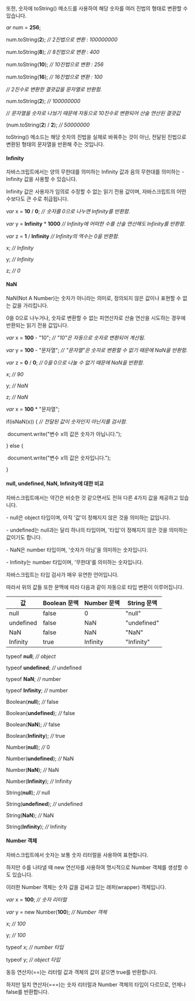 #

또한, 숫자에 toString() 메소드를 사용하여 해당 숫자를 여러 진법의 형태로 변환할 수 있습니다.

*ar* num = **256**;

num.toString(**2**);       *//  2진법으로 변환 : 100000000*

num.toString(**8**);       *//  8진법으로 변환 : 400*

num.toString(**10**);      *// 10진법으로 변환 : 256*

num.toString(**16**);      *// 16진법으로 변환 : 100*

*// 2진수로 변환한 결괏값을 문자열로 반환함.*

num.toString(**2**);       *// 100000000*

*// 문자열을 숫자로 나눴기 때문에 자동으로 10진수로 변환되어 산술 연산된 결괏값*

(num.toString(**2**) / **2**); *// 50000000*

toString() 메소드는 해당 숫자의 진법을 실제로 바꿔주는 것이 아닌, 전달된 진법으로 변환된 형태의 문자열을 반환해 주는 것입니다.

#### Infinity

자바스크립트에서는 양의 무한대를 의미하는 Infinity 값과 음의 무한대를 의미하는 -Infinity 값을 사용할 수 있습니다.

Infinity 값은 사용자가 임의로 수정할 수 없는 읽기 전용 값이며, 자바스크립트의 어떤 수보다도 큰 수로 취급됩니다.

*var* x = **10** / **0**;         *// 숫자를 0으로 나누면 Infinity를 반환함.*

*var* y = **Infinity** * **1000** *// Infinity에 어떠한 수를 산술 연산해도 Infinity를 반환함.*

*var* z = **1** / **Infinity**    *// Infinity의 역수는 0을 반환함.*

x;                      *// Infinity*

y;                      *// Infinity*

z;                      *// 0*

#### NaN

NaN(Not A Number)는 숫자가 아니라는 의미로, 정의되지 않은 값이나 표현할 수 없는 값을 가리킵니다.

0을 0으로 나누거나, 숫자로 변환할 수 없는 피연산자로 산술 연산을 시도하는 경우에 반환되는 읽기 전용 값입니다.

*var* x = **100** - "10";     *// "10"은 자동으로 숫자로 변환되어 계산됨.*

*var* y = **100** - "문자열"; *// "문자열"은 숫자로 변환할 수 없기 때문에 NaN을 반환함.*

*var* z = **0** / **0**;          *// 0을 0으로 나눌 수 없기 때문에 NaN을 반환함.*

x;                      *// 90*

y;                      *// NaN*

z;                      *// NaN*

*var* x = **100** * "문자열";

if(isNaN(x)) { *// 전달된 값이 숫자인지 아닌지를 검사함.*

​    document.write("변수 x의 값은 숫자가 아닙니다.");

} else {

​    document.write("변수 x의 값은 숫자입니다.");

}

#### null, undefined, NaN, Infinity에 대한 비교

자바스크립트에서는 약간은 비슷한 것 같으면서도 전혀 다른 4가지 값을 제공하고 있습니다.

 

\- null은 object 타입이며, 아직 '값'이 정해지지 않은 것을 의미하는 값입니다.

\- undefined는 null과는 달리 하나의 타입이며, '타입'이 정해지지 않은 것을 의미하는 값이기도 합니다.

\- NaN은 number 타입이며, '숫자가 아님'을 의미하는 숫자입니다.

\- Infinity는 number 타입이며, '무한대'를 의미하는 숫자입니다.

 

자바스크립트는 타입 검사가 매우 유연한 언어입니다.

따라서 위의 값들 또한 문맥에 따라 다음과 같이 자동으로 타입 변환이 이루어집니다.

| 값        | Boolean 문맥 | Number 문맥 | String 문맥 |
| --------- | ------------ | ----------- | ----------- |
| null      | false        | 0           | "null"      |
| undefined | false        | NaN         | "undefined" |
| NaN       | false        | NaN         | "NaN"       |
| Infinity  | true         | Infinity    | "Infinity"  |

typeof **null**;        *// object*

typeof **undefined**;   *//* undefined

typeof **NaN**;         *//* number

typeof **Infinity**;    *//* number

 

Boolean(**null**);      *//* false

Boolean(**undefined**); *//* false

Boolean(**NaN**);       *//* false

Boolean(**Infinity**);  *//* true

 

Number(**null**);       *//* 0

Number(**undefined**);  *//* NaN

Number(**NaN**);        *//* NaN

Number(**Infinity**);   *//* Infinity

 

String(**null**);       *//* null

String(**undefined**);  *//* undefined

String(**NaN**);        *//* NaN

String(**Infinity**);   *//* Infinity

#### Number 객체

자바스크립트에서 숫자는 보통 숫자 리터럴을 사용하여 표현합니다.

 

하지만 수를 나타낼 때 new 연산자를 사용하여 명시적으로 Number 객체를 생성할 수도 있습니다.

이러한 Number 객체는 숫자 값을 감싸고 있는 래퍼(wrapper) 객체입니다.

*var* x = **100**;             *// 숫자 리터럴*

*var* y = new Number(**100**); *// Number 객체*

x;                       *// 100*

y;                       *// 100*

typeof x;                *// number 타입*

typeof y;                *// object 타입*

동등 연산자(==)는 리터럴 값과 객체의 값이 같으면 true를 반환합니다.

하지만 일치 연산자(===)는 숫자 리터럴과 Number 객체의 타입이 다르므로, 언제나 false를 반환합니다.